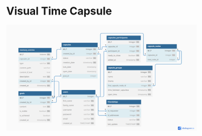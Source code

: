 # Visual Time Capsule
![DB Diagram](https://github.com/bogiplump/Visual-Time-Capsule/blob/main/database%20diagram.png)
